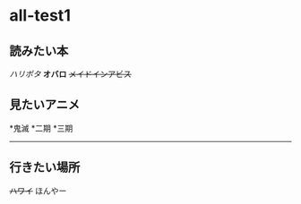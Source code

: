 # all-test1

## 読みたい本
*ハリポタ*
**オバロ**
~~メイドインアビス~~

## 見たいアニメ
*鬼滅
    *二期
    *三期
***

## 行きたい場所
~~ハワイ~~
ほんやー
